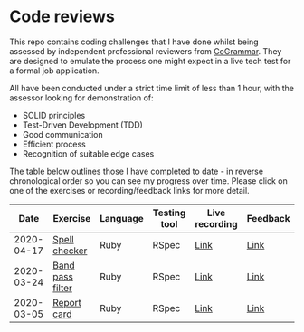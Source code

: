 # Code reviews

This repo contains coding challenges that I have done whilst being assessed by independent professional reviewers from [CoGrammar](https://www.cogrammar.com/). They are designed to emulate the process one might expect in a live tech test for a formal job application.

All have been conducted under a strict time limit of less than 1 hour, with the assessor looking for demonstration of:
- SOLID principles
- Test-Driven Development (TDD)
- Good communication
- Efficient process
- Recognition of suitable edge cases

The table below outlines those I have completed to date - in reverse chronological order so you can see my progress over time. Please click on one of the exercises or recording/feedback links for more detail.

| Date | Exercise | Language | Testing tool | Live recording | Feedback |
| ------------- | ------------- | ------------- | ------------- |  ------------- | ------------- |
| 2020-04-17  | [Spell checker](code-review-3) | Ruby | RSpec | [Link](https://www.youtube.com/watch?v=Fehc2HlOc6M)  | [Link](code-review-3/Ruby/2020-04-17-Orange_Jynx_27-feedback.pdf)  |
| 2020-03-24  | [Band pass filter](code-review-2) | Ruby | RSpec | [Link](https://www.youtube.com/watch?v=MWi1OaEnx8A)  | [Link](code-review-2/Ruby/2020-03-24-Orange_Jynx_27-feedback.pdf)  |
| 2020-03-05  | [Report card](code-review-1) | Ruby | RSpec | [Link](https://www.youtube.com/watch?v=vGxOZcuRls4)  | [Link](code-review-1/Ruby/2020-03-05-Orange_Jynx_27-feedback.pdf)  |